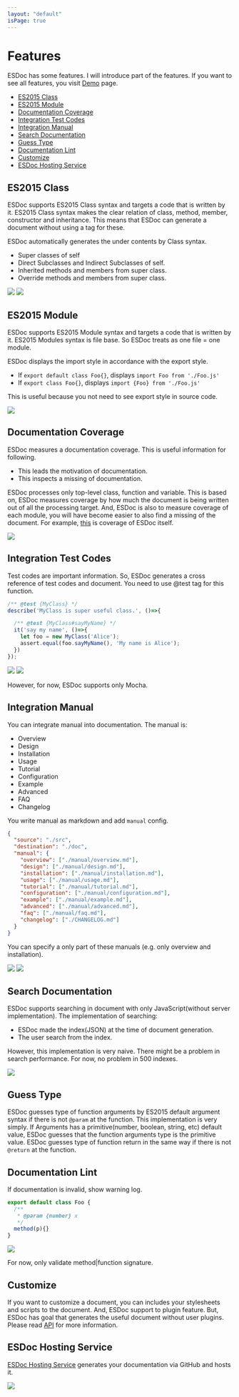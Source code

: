 ```yaml
---
layout: "default"
isPage: true
---
```


# Features
ESDoc has some features.
I will introduce part of the features.
If you want to see all features, you visit [Demo](./#demo) page.

- [ES2015 Class](#es2015-class)
- [ES2015 Module](#es2015-module)
- [Documentation Coverage](#documentation-coverage)
- [Integration Test Codes](#integration-test-codes)
- [Integration Manual](#integration-manual)
- [Search Documentation](#search-documentation)
- [Guess Type](#guess-type)
- [Documentation Lint](#documentation-lint)
- [Customize](#customize)
- [ESDoc Hosting Service](#esdoc-hosting-service)


## ES2015 Class
ESDoc supports ES2015 Class syntax and targets a code that is written by it.
ES2015 Class syntax makes the clear relation of class, method, member, constructor and inheritance.
This means that ESDoc can generate a document without using a tag for these.

ESDoc automatically generates the under contents by Class syntax.

- Super classes of self
- Direct Subclasses and Indirect Subclasses of self.
- Inherited methods and members from super class.
- Override methods and members from super class.

<img src="./image/feature/class1.png" class="screen-shot">

<img src="./image/feature/class2.png" class="screen-shot">

## ES2015 Module
ESDoc supports ES2015 Module syntax and targets a code that is written by it.
ES2015 Modules syntax is file base. So ESDoc treats as one file = one module.

ESDoc displays the import style in accordance with the export style.
- If ``export default class Foo{}``, displays ``import Foo from './Foo.js'``
- If ``export class Foo{}``, displays ``import {Foo} from './Foo.js'``

This is useful because you not need to see export style in source code.

<img src="./image/feature/module1.png" class="screen-shot">

## Documentation Coverage
ESDoc measures a documentation coverage. This is useful information for following.
- This leads the motivation of documentation.
- This inspects a missing of documentation.

ESDoc processes only top-level class, function and variable.
This is based on, ESDoc measures coverage by how much the document is being written out of all the processing target.
And, ESDoc is also to measure coverage of each module, you will have become easier to also find a missing of the document.
For example, [this](./esdoc/source.html) is coverage of ESDoc itself.

<img src="./image/feature/coverage1.png" class="screen-shot">

## Integration Test Codes
Test codes are important information.
So, ESDoc generates a cross reference of test codes and document.
You need to use @test tag for this function.

```javascript
/** @test {MyClass} */
describe('MyClass is super useful class.', ()=>{

  /** @test {MyClass#sayMyName} */
  it('say my name', ()=>{
    let foo = new MyClass('Alice');
    assert.equal(foo.sayMyName(), 'My name is Alice');
  })
});
```

<img src="./image/feature/test1.png" class="screen-shot">

<img src="./image/feature/test2.png" class="screen-shot">

However, for now, ESDoc supports only Mocha.

## Integration Manual
You can integrate manual into documentation. The manual is:
- Overview
- Design
- Installation
- Usage
- Tutorial
- Configuration
- Example
- Advanced
- FAQ
- Changelog

You write manual as markdown and add ``manual`` config.

```json
{
  "source": "./src",
  "destination": "./doc",
  "manual": {
    "overview": ["./manual/overview.md"],
    "design": ["./manual/design.md"],
    "installation": ["./manual/installation.md"],
    "usage": ["./manual/usage.md"],
    "tutorial": ["./manual/tutorial.md"],
    "configuration": ["./manual/configuration.md"],
    "example": ["./manual/example.md"],
    "advanced": ["./manual/advanced.md"],
    "faq": ["./manual/faq.md"],
    "changelog": ["./CHANGELOG.md"]
  }
}
```

You can specify a only part of these manuals (e.g. only overview and installation).

<img src="./image/feature/manual1.png" class="screen-shot">

<img src="./image/feature/manual2.png" class="screen-shot">

## Search Documentation
ESDoc supports searching in document with only JavaScript(without server implementation).
The implementation of searching:
- ESDoc made the index(JSON) at the time of document generation.
- The user search from the index.

However, this implementation is very naive. There might be a problem in search performance. For now, no problem in 500 indexes.

<img src="./image/feature/search1.png" class="screen-shot">

## Guess Type
ESDoc guesses type of function arguments by ES2015 default argument syntax if there is not  ``@param`` at the function.
This implementation is very simply. If Arguments has a primitive(number, boolean, string, etc) default value, ESDoc guesses that the function arguments type is the primitive value.
ESDoc guesses type of function return in the same way if there is not ``@return`` at the function.

## Documentation Lint
If documentation is invalid, show warning log.

```javascript
export default class Foo {
  /**
   * @param {number} x
   */
  method(p){}
}
```

<img src="./image/feature/lint.png" class="screen-shot">

For now, only validate method|function signature.

## Customize
If you want to customize a document, you can includes your stylesheets and scripts to the document.
And, ESDoc support to plugin feature. But, ESDoc has goal that generates the useful document without user plugins.
Please read [API](/api.html) for more information.

## ESDoc Hosting Service
[ESDoc Hosting Service](https://doc.esdoc.org) generates your documentation via GitHub and hosts it.

<img src="./image/feature/hosting1.png" class="screen-shot">
